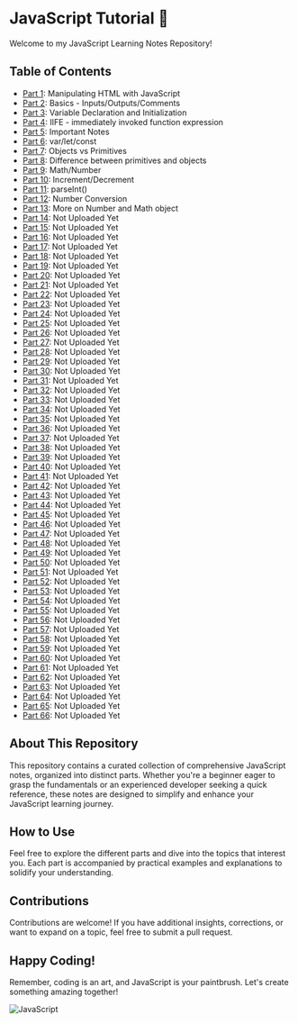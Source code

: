 # JavaScript Tutorial 🚀

Welcome to my JavaScript Learning Notes Repository!

## Table of Contents

- [Part 1](./JavaScript-P1/): Manipulating HTML with JavaScript
- [Part 2](./JavaScript-P2/): Basics - Inputs/Outputs/Comments
- [Part 3](./JavaScript-P3/): Variable Declaration and Initialization
- [Part 4](./JavaScript-P4/): IIFE - immediately invoked function expression
- [Part 5](./JavaScript-P5/): Important Notes
- [Part 6](./JavaScript-P6/): var/let/const
- [Part 7](./JavaScript-P7/): Objects vs Primitives
- [Part 8](./JavaScript-P8/): Difference between primitives and objects
- [Part 9](./JavaScript-P9/): Math/Number
- [Part 10](./JavaScript-P10/): Increment/Decrement
- [Part 11](./JavaScript-P11/): parseInt()
- [Part 12](./JavaScript-P12/): Number Conversion
- [Part 13](./JavaScript-P13/): More on Number and Math object
- [Part 14](./JavaScript-P14/): Not Uploaded Yet
- [Part 15](./JavaScript-P15/): Not Uploaded Yet
- [Part 16](./JavaScript-P16/): Not Uploaded Yet
- [Part 17](./JavaScript-P17/): Not Uploaded Yet
- [Part 18](./JavaScript-P18/): Not Uploaded Yet
- [Part 19](./JavaScript-P19/): Not Uploaded Yet
- [Part 20](./JavaScript-P20/): Not Uploaded Yet
- [Part 21](./JavaScript-P21/): Not Uploaded Yet
- [Part 22](./JavaScript-P22/): Not Uploaded Yet
- [Part 23](./JavaScript-P23/): Not Uploaded Yet
- [Part 24](./JavaScript-P24/): Not Uploaded Yet
- [Part 25](./JavaScript-P25/): Not Uploaded Yet
- [Part 26](./JavaScript-P26/): Not Uploaded Yet
- [Part 27](./JavaScript-P27/): Not Uploaded Yet
- [Part 28](./JavaScript-P28/): Not Uploaded Yet
- [Part 29](./JavaScript-P29/): Not Uploaded Yet
- [Part 30](./JavaScript-P30/): Not Uploaded Yet
- [Part 31](./JavaScript-P31/): Not Uploaded Yet
- [Part 32](./JavaScript-P32/): Not Uploaded Yet
- [Part 33](./JavaScript-P33/): Not Uploaded Yet
- [Part 34](./JavaScript-P34/): Not Uploaded Yet
- [Part 35](./JavaScript-P35/): Not Uploaded Yet
- [Part 36](./JavaScript-P36/): Not Uploaded Yet
- [Part 37](./JavaScript-P37/): Not Uploaded Yet
- [Part 38](./JavaScript-P38/): Not Uploaded Yet
- [Part 39](./JavaScript-P39/): Not Uploaded Yet
- [Part 40](./JavaScript-P40/): Not Uploaded Yet
- [Part 41](./JavaScript-P41/): Not Uploaded Yet
- [Part 42](./JavaScript-P42/): Not Uploaded Yet
- [Part 43](./JavaScript-P43/): Not Uploaded Yet
- [Part 44](./JavaScript-P44/): Not Uploaded Yet
- [Part 45](./JavaScript-P45/): Not Uploaded Yet
- [Part 46](./JavaScript-P46/): Not Uploaded Yet
- [Part 47](./JavaScript-P47/): Not Uploaded Yet
- [Part 48](./JavaScript-P48/): Not Uploaded Yet
- [Part 49](./JavaScript-P49/): Not Uploaded Yet
- [Part 50](./JavaScript-P50/): Not Uploaded Yet
- [Part 51](./JavaScript-P51/): Not Uploaded Yet
- [Part 52](./JavaScript-P52/): Not Uploaded Yet
- [Part 53](./JavaScript-P53/): Not Uploaded Yet
- [Part 54](./JavaScript-P54/): Not Uploaded Yet
- [Part 55](./JavaScript-P55/): Not Uploaded Yet
- [Part 56](./JavaScript-P56/): Not Uploaded Yet
- [Part 57](./JavaScript-P57/): Not Uploaded Yet
- [Part 58](./JavaScript-P58/): Not Uploaded Yet
- [Part 59](./JavaScript-P59/): Not Uploaded Yet
- [Part 60](./JavaScript-P60/): Not Uploaded Yet
- [Part 61](./JavaScript-P61/): Not Uploaded Yet
- [Part 62](./JavaScript-P62/): Not Uploaded Yet
- [Part 63](./JavaScript-P63/): Not Uploaded Yet
- [Part 64](./JavaScript-P64/): Not Uploaded Yet
- [Part 65](./JavaScript-P65/): Not Uploaded Yet
- [Part 66](./JavaScript-P66/): Not Uploaded Yet

## About This Repository

This repository contains a curated collection of comprehensive JavaScript notes, organized into distinct parts. Whether you're a beginner eager to grasp the fundamentals or an experienced developer seeking a quick reference, these notes are designed to simplify and enhance your JavaScript learning journey.

## How to Use

Feel free to explore the different parts and dive into the topics that interest you. Each part is accompanied by practical examples and explanations to solidify your understanding.

## Contributions

Contributions are welcome! If you have additional insights, corrections, or want to expand on a topic, feel free to submit a pull request.

## Happy Coding!

Remember, coding is an art, and JavaScript is your paintbrush. Let's create something amazing together!

![JavaScript](https://media.giphy.com/media/ln7z2eWriiQAllfVcn/giphy.gif)
